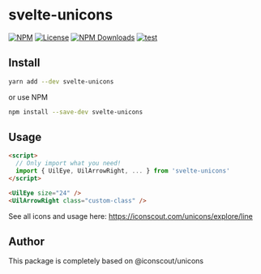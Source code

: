 # svelte-unicons
[![NPM](https://img.shields.io/npm/v/svelte-unicons.svg)](https://npmjs.com/package/svelte-unicons)
[![License](https://img.shields.io/npm/l/svelte-unicons.svg)](LICENSE)
[![NPM Downloads](https://img.shields.io/npm/dm/svelte-unicons.svg)](https://npmjs.com/package/svelte-unicons)
[![test](https://github.com/devShamim/svelte-unicons/actions/workflows/test.yml/badge.svg)](https://github.com/devShamim/svelte-unicons/actions/workflows/test.yml)

## Install

```bash
yarn add --dev svelte-unicons
```

or use NPM

```bash
npm install --save-dev svelte-unicons
```

## Usage

```html
<script>
  // Only import what you need!
  import { UilEye, UilArrowRight, ... } from 'svelte-unicons'
</script>

<UilEye size="24" />
<UilArrowRight class="custom-class" />
```

See all icons and usage here: https://iconscout.com/unicons/explore/line

## Author

This package is completely based on @iconscout/unicons
